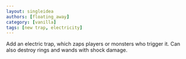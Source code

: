 ```yaml
---
layout: singleidea
authors: [floating_away]
category: [vanilla]
tags: [new trap, electricity]
---
```

Add an electric trap, which zaps players or monsters who trigger it. Can also destroy rings and wands with shock damage.
